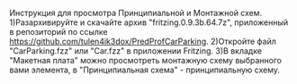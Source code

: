 Инструкция для просмотра Принципиальной и Монтажной схем.
1)Разархивируйте и скачайте архив "fritzing.0.9.3b.64.7z", приложенный в репозиторий по ссылке https://github.com/tulen4ik3dox/PredProfCarParking.
2)Откройте файл "CarParking.fzz" или "Car.fzz" в приложении Fritzing.
3)В вкладке "Макетная плата" можно просмотреть монтажную схему выбранного вами элемента, в "Принципиальная схема" - принципиальную схему.
